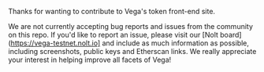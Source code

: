 Thanks for wanting to contribute to Vega's token front-end site. 

We are not currently accepting bug reports and issues from the community on this repo. If you'd like to report an issue, please visit our [Nolt board](https://vega-testnet.nolt.io] and include as much information as possible, including screenshots, public keys and Etherscan links. We really appreciate your interest in helping improve all facets of Vega!  
